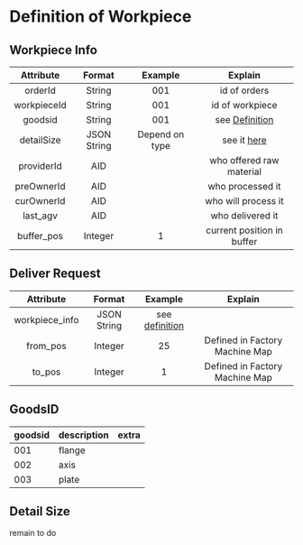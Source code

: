 # Definition of Workpiece


## Workpiece Info

|   Attribute   |   Format    |    Example     |          Explain           |
| :-----------: | :---------: | :------------: | :------------------------: |
| orderId       |   String    |      001       |      id of orders          |
| workpieceId   |   String    |      001       |      id of workpiece       |
|   goodsid     |   String    |      001       |  see [Definition](#goodsid)|
|  detailSize  | JSON String | Depend on type |        see it [here]()     |
| providerId |   AID    |            |      who offered raw material      |
| preOwnerId |   AID    |            |      who processed it      |
| curOwnerId |   AID    |             |    who will process  it    |
|   last_agv    |   AID    |            |      who delivered it      |
|  buffer_pos   |   Integer   |       1        | current position in buffer |


## Deliver Request
|   Attribute    |   Format    |              Example              |            Explain             |
| :------------: | :---------: | :-------------------------------: | :----------------------------: |
| workpiece_info | JSON String | see [definition](#workpiece-info) |                                |
|    from_pos    |   Integer   |                25                 | Defined in Factory Machine Map |
|     to_pos     |   Integer   |                 1                 | Defined in Factory Machine Map |

## GoodsID
| goodsid | description | extra |
|:--------|:------------|:------|
| 001     | flange      |       |
| 002     | axis        |       |
| 003     | plate       |       |

## Detail Size

remain to do
